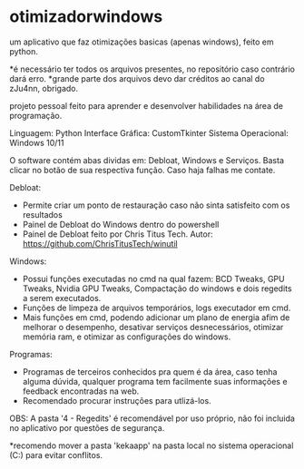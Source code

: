# otimizadorwindows
um aplicativo que faz otimizações basicas (apenas windows), feito em python.

*é necessário ter todos os arquivos presentes, no repositório caso contrário dará erro.
*grande parte dos arquivos devo dar créditos ao canal do zJu4nn, obrigado.

projeto pessoal feito para aprender e desenvolver habilidades na área de programação.

Linguagem: Python
Interface Gráfica: CustomTkinter
Sistema Operacional: Windows 10/11

O software contém abas dividas em: Debloat, Windows e Serviços.
Basta clicar no botão de sua respectiva função.
Caso haja falhas me contate.

Debloat:
- Permite criar um ponto de restauração caso não sinta satisfeito com os resultados
- Painel de Debloat do Windows dentro do powershell
- Painel de Debloat feito por Chris Titus Tech. Autor: https://github.com/ChrisTitusTech/winutil

Windows:
- Possui funções executadas no cmd na qual fazem: BCD Tweaks, GPU Tweaks, Nvidia GPU Tweaks, Compactação do windows e dois regedits a serem executados.
- Funções de limpeza de arquivos temporários, logs executador em cmd.
- Mais funções em cmd, podendo adicionar um plano de energia afim de melhorar o desempenho, desativar serviços desnecessários, otimizar memória ram, e otimizar as configurações do windows.

Programas:
- Programas de terceiros conhecidos pra quem é da área, caso tenha alguma dúvida, qualquer programa tem facilmente suas informações e feedback encontradas na web.
- Recomendado procurar instruções para utlizá-los.

OBS: A pasta '4 - Regedits' é recomendável por uso próprio, não foi incluida no aplicativo por questões de segurança.

*recomendo mover a pasta 'kekaapp' na pasta local no sistema operacional (C:) para evitar conflitos.
